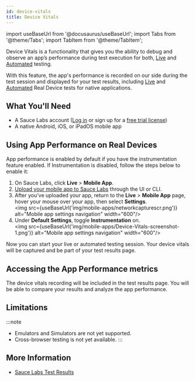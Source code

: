 ```yaml
---
id: device-vitals
title: Device Vitals
---
```

import useBaseUrl from '@docusaurus/useBaseUrl';
import Tabs from '@theme/Tabs';
import TabItem from '@theme/TabItem';

Device Vitals is a functionality that gives you the ability to debug and observe an app’s performance during test execution for both, [Live](/mobile-apps/live-testing/live-mobile-app-testing/) and [Automated](/mobile-apps/automated-testing/) testing.

With this feature, the app's performance is recorded on our side during the test session and displayed for your test results, including [Live](/mobile-apps/live-testing/live-mobile-app-testing/) and [Automated](/mobile-apps/automated-testing/) Real Device tests for native applications. 

## What You'll Need

* A Sauce Labs account ([Log in](https://accounts.saucelabs.com/am/XUI/#login/) or sign up for a [free trial license](https://saucelabs.com/sign-up))
* A native Android, iOS, or iPadOS mobile app
  
## Using App Performance on Real Devices

App performance is enabled by default if you have the instrumentation feature enabled.
If Instrumentation is disabled, follow the steps below to enable it: 

1. On Sauce Labs, click **Live** > **Mobile App**.
2. [Upload your mobile app to Sauce Labs](/mobile-apps/app-storage/) through the UI or CLI.
3. After you’ve uploaded your app, return to the **Live** > **Mobile App** page, hover your mouse over your app, then select **Settings**. <br/><img src={useBaseUrl('img/mobile-apps/networkcapturescr.png')} alt="Mobile app settings navigation" width="600"/>
4. Under **Default Settings**, toggle **Instrumentation** on. 
   <br/><img src={useBaseUrl('img/mobile-apps/Device-Vitals-screenshot-1.png')} alt="Mobile app settings navigation" width="600"/>

Now you can start your live or automated testing session. Your device vitals will be captured and be part of your test results page. 

## Accessing the App Performance metrics 

The device vitals recording will be included in the test results page. You will be able to compare your results and analyze the app performance.

## Limitations

:::note 
* Emulators and Simulators are not yet supported. 
* Cross-browser testing is not yet available. 
:::

## More Information
* [Sauce Labs Test Results](/test-results)